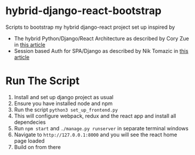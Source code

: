 # hybrid-django-react-bootstrap
Scripts to bootstrap my hybrid django-react project set up inspired by 
* The hybrid Python/Django/React Architecture as described by Cory Zue in [this article](https://www.saaspegasus.com/guides/modern-javascript-for-django-developers/integrating-javascript-pipeline/)
* Session based Auth for SPA/Django as described by Nik Tomazic in [this article](https://testdriven.io/blog/django-spa-auth/)
# Run The Script
1. Install and set up django project as usual 
2. Ensure you have installed node and npm
3. Run the script `python3 set_up_frontend.py`
4. This will configure webpack, redux and the react app and install all dependecies
5. Run `npm start` and `./manage.py runserver` in separate terminal windows
6. Navigate to `http://127.0.0.1:8000` and you will see the react home page loaded
7. Build on from there